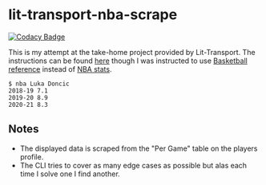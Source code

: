 # lit-transport-nba-scrape

[![Codacy Badge](https://api.codacy.com/project/badge/Grade/049a11c9272042229582d06cbe6a46ee)](https://app.codacy.com/gh/QuantumlyTangled/lit-transport-nba-scrape?utm_source=github.com&utm_medium=referral&utm_content=QuantumlyTangled/lit-transport-nba-scrape&utm_campaign=Badge_Grade_Settings)

This is my attempt at the take-home project provided by Lit-Transport.
The instructions can be found [here](./LIT%20programming%20task_Java.pdf) though I was instructed to use [Basketball reference](https://www.basketball-reference.com/leagues/NBA_2020_per_game.html) instead of [NBA stats](https://www.nba.com/stats/).

```shell
$ nba Luka Doncic
2018-19 7.1
2019-20 8.9
2020-21 8.3
```

## Notes
  * The displayed data is scraped from the "Per Game" table on the players profile.
  * The CLI tries to cover as many edge cases as possible but alas each time I solve one I find another.
